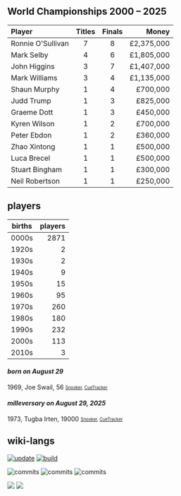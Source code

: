 ## World Championships 2000 – 2025
|Player|Titles|Finals|Money|
|:-|:-:|:-:|-:|
|Ronnie O'Sullivan|7|8|£2,375,000|
|Mark Selby|4|6|£1,805,000|
|John Higgins|3|7|£1,407,000|
|Mark Williams|3|4|£1,135,000|
|Shaun Murphy|1|4|£700,000|
|Judd Trump|1|3|£825,000|
|Graeme Dott|1|3|£450,000|
|Kyren Wilson|1|2|£700,000|
|Peter Ebdon|1|2|£360,000|
|Zhao Xintong|1|1|£500,000|
|Luca Brecel|1|1|£500,000|
|Stuart Bingham|1|1|£300,000|
|Neil Robertson|1|1|£250,000|

## players
| births | players |
| :----: | ------: |
| 0000s | 2871 |
| 1920s | 2 |
| 1930s | 2 |
| 1940s | 9 |
| 1950s | 15 |
| 1960s | 95 |
| 1970s | 260 |
| 1980s | 180 |
| 1990s | 232 |
| 2000s | 113 |
| 2010s | 3 |

#### ***born on August 29***
1969, Joe Swail, 56 <sub><sup>[Snooker](http://www.snooker.org/res/index.asp?player=35), [CueTracker](http://cuetracker.net/Players/joe-swail/)</sup></sub>


#### ***milleversary on August 29, 2025***
1973, Tugba Irten, 19000 <sub><sup>[Snooker](http://www.snooker.org/res/index.asp?player=1727), [CueTracker](http://cuetracker.net/Players/tugba-irten/)</sup></sub>



## wiki-langs
[![update](https://github.com/dreamerminsk/wiki-langs/actions/workflows/update-tables.yml/badge.svg)](https://github.com/dreamerminsk/wiki-langs/actions/workflows/update-tables.yml)
[![build](https://github.com/dreamerminsk/wiki-langs/actions/workflows/build.yml/badge.svg)](https://github.com/dreamerminsk/wiki-langs/actions/workflows/build.yml)

![commits](https://img.shields.io/github/commit-activity/y/dreamerminsk/wiki-langs)
![commits](https://img.shields.io/github/commit-activity/m/dreamerminsk/wiki-langs)
![commits](https://img.shields.io/github/commit-activity/w/dreamerminsk/wiki-langs)

![](https://img.shields.io/github/languages/code-size/dreamerminsk/wiki-langs)
![](https://img.shields.io/github/repo-size/dreamerminsk/wiki-langs)

